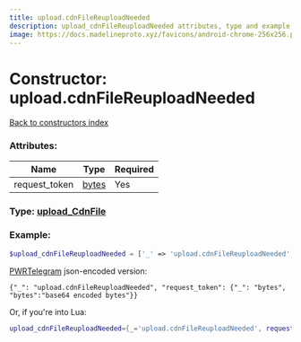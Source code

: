 ```yaml
---
title: upload.cdnFileReuploadNeeded
description: upload_cdnFileReuploadNeeded attributes, type and example
image: https://docs.madelineproto.xyz/favicons/android-chrome-256x256.png
---
```

# Constructor: upload.cdnFileReuploadNeeded  
[Back to constructors index](index.md)



### Attributes:

| Name     |    Type       | Required |
|----------|---------------|----------|
|request\_token|[bytes](../types/bytes.md) | Yes|



### Type: [upload\_CdnFile](../types/upload_CdnFile.md)


### Example:

```php
$upload_cdnFileReuploadNeeded = ['_' => 'upload.cdnFileReuploadNeeded', 'request_token' => 'bytes'];
```  

[PWRTelegram](https://pwrtelegram.xyz) json-encoded version:

```
{"_": "upload.cdnFileReuploadNeeded", "request_token": {"_": "bytes", "bytes":"base64 encoded bytes"}}
```


Or, if you're into Lua:

```lua
upload_cdnFileReuploadNeeded={_='upload.cdnFileReuploadNeeded', request_token='bytes'}

```



